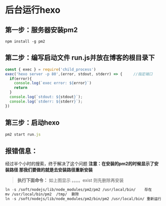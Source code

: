 # 后台运行hexo

## **第一步：服务器安装pm2**

```cm
npm install -g pm2
```

## **第二步：编写启动文件 run.js并放在博客的根目录下**

```js
const { exec } = require('child_process')
exec('hexo server -p 80',(error, stdout, stderr) => {     //指定端口
  if(error){
    console.log(`exec error: ${error}`)
    return
  }
  console.log(`stdout: ${stdout}`);
  console.log(`stderr: ${stderr}`);
})
```

## **第三步：启动hexo**

```js
pm2 start run.js
```

## **报错信息：**

经过半个小时的搜索，终于解决了这个问题
**注意：在安装的pm2的时候显示了安装路径 那我们要做的就是去安装路径重新安装**

> **执行下面命令：**
> 如上图显示 。。。。exist 则先删除再安装

```lisp
ln -s /soft/nodejs/lib/node_modules/pm2/pm2 /usr/local/bin/    存在
mv /usr/local/bin/pm2  /tmp/  删除
ln -s /soft/nodejs/lib/node_modules/pm2/bin/pm2 /usr/local/bin/ 重新运行
```

